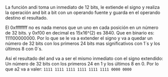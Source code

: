 La función andi toma un inmediato de 12 bits, le extiende el signo y realiza la operación and bit a bit con un operando fuente y guarda en el operando destino el resultado. 

El 0xffffffff no es nada menos que un uno en cada posición en un número de 32 bits.
y 0xf00 en decimal es 15x16^(2) es 3840. Que en binario es:  111100000000. 
Por lo que se le va a extender el signo y va a quedar un número de 32 bits con los primeros 24 bits mas significativos con 1´s y los últimos 8 con 0´s. 

Así el resultado del and va a ser el mismo inmediato con el signo extendido: Un número de 32 bits con los primeros 24 en 1 y los últimos 8 en 0. Por lo que a2 va a valer: ` 1111 1111 1111 1111 1111 1111 0000 0000 `
